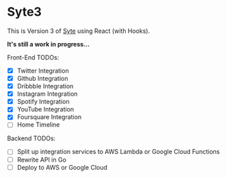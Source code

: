 # Syte3

This is Version 3 of [Syte](https://github.com/rigoneri/Syte2) using React (with Hooks).

**It's still a work in progress...**

Front-End TODOs:

-   [x] Twitter Integration
-   [x] Github Integration
-   [x] Dribbble Integration
-   [x] Instagram Integration
-   [x] Spotify Integration
-   [x] YouTube Integration
-   [x] Foursquare Integration
-   [ ] Home Timeline

Backend TODOs:

-   [ ] Split up integration services to AWS Lambda or Google Cloud Functions
-   [ ] Rewrite API in Go
-   [ ] Deploy to AWS or Google Cloud
